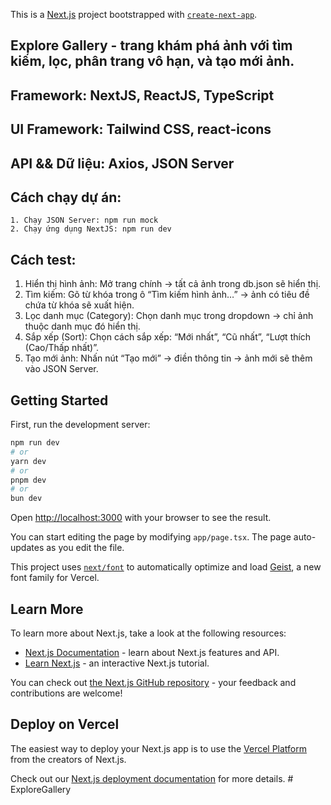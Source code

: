 This is a [Next.js](https://nextjs.org) project bootstrapped with [`create-next-app`](https://nextjs.org/docs/app/api-reference/cli/create-next-app).

## Explore Gallery - trang khám phá ảnh với tìm kiếm, lọc, phân trang vô hạn, và tạo mới ảnh.
## Framework: NextJS, ReactJS, TypeScript
## UI Framework: Tailwind CSS, react-icons
## API && Dữ liệu: Axios, JSON Server
## Cách chạy dự án:
    1. Chạy JSON Server: npm run mock
    2. Chạy ứng dụng NextJS: npm run dev
## Cách test:
1. Hiển thị hình ảnh: Mở trang chính → tất cả ảnh trong db.json sẽ hiển thị.
2. Tìm kiếm: Gõ từ khóa trong ô “Tìm kiếm hình ảnh…” → ảnh có tiêu đề chứa từ khóa sẽ xuất hiện.
3. Lọc danh mục (Category): Chọn danh mục trong dropdown → chỉ ảnh thuộc danh mục đó hiển thị.
4. Sắp xếp (Sort): Chọn cách sắp xếp: “Mới nhất”, “Cũ nhất”, “Lượt thích (Cao/Thấp nhất)”.
5. Tạo mới ảnh: Nhấn nút “Tạo mới” → điền thông tin → ảnh mới sẽ thêm vào JSON Server.

## Getting Started

First, run the development server:

```bash
npm run dev
# or
yarn dev
# or
pnpm dev
# or
bun dev
```

Open [http://localhost:3000](http://localhost:3000) with your browser to see the result.

You can start editing the page by modifying `app/page.tsx`. The page auto-updates as you edit the file.

This project uses [`next/font`](https://nextjs.org/docs/app/building-your-application/optimizing/fonts) to automatically optimize and load [Geist](https://vercel.com/font), a new font family for Vercel.

## Learn More

To learn more about Next.js, take a look at the following resources:

- [Next.js Documentation](https://nextjs.org/docs) - learn about Next.js features and API.
- [Learn Next.js](https://nextjs.org/learn) - an interactive Next.js tutorial.

You can check out [the Next.js GitHub repository](https://github.com/vercel/next.js) - your feedback and contributions are welcome!

## Deploy on Vercel

The easiest way to deploy your Next.js app is to use the [Vercel Platform](https://vercel.com/new?utm_medium=default-template&filter=next.js&utm_source=create-next-app&utm_campaign=create-next-app-readme) from the creators of Next.js.

Check out our [Next.js deployment documentation](https://nextjs.org/docs/app/building-your-application/deploying) for more details.
#   E x p l o r e G a l l e r y  
 